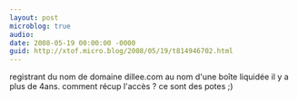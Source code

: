 ```yaml
---
layout: post
microblog: true
audio: 
date: 2008-05-19 00:00:00 -0000
guid: http://xtof.micro.blog/2008/05/19/t814946702.html
---
```

registrant du nom de domaine dillee.com au nom d'une boîte liquidée il y a plus de 4ans.  comment récup l'accès ? ce sont des potes ;)

